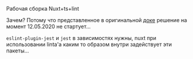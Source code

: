 Рабочая сборка Nuxt+ts+lint

Зачем? Потому что представленное в оригинальной [доке](https://typescript.nuxtjs.org/) решение на момент 12.05.2020 не стартует...

`eslint-plugin-jest` и `jest` в зависимостях нужны, nuxt при использовании linta'a каким то образом внутри задействует эти пакеты...
